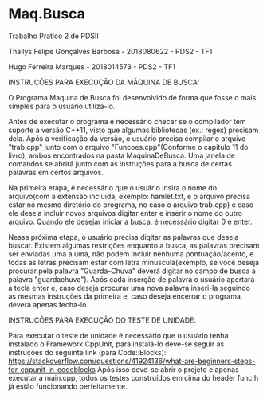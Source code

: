 # Maq.Busca
Trabalho Pratico 2 de PDSII

  Thallys Felipe Gonçalves Barbosa - 2018080622 - PDS2 - TF1

  Hugo Ferreira Marques - 2018014573 - PDS2 - TF1


INSTRUÇÕES PARA EXECUÇÃO DA MÁQUINA DE BUSCA:

O Programa Maquina de Busca foi desenvolvido de forma que fosse o mais simples para o usuário utilizá-lo.

Antes de executar o programa é necessário checar se o compilador tem suporte a versão C++11, visto que algumas bibliotecas (ex.: regex) precisam dela.
Após a verificação da versão, o usuário precisa compilar o arquivo "trab.cpp" junto com o arquivo "Funcoes.cpp"(Conforme o capitulo 11 do livro), ambos encontrados na pasta MaquinaDeBusca.
Uma janela de comandos se abrirá junto com as instruções para a busca de certas palavras em certos arquivos.

Na primeira etapa, é necessário que o usuário insira o nome do arquivo(com a extensão incluída, exemplo: hamlet.txt, e o arquivo precisa estar no mesmo diretório
do programa, no caso o arquivo trab.cpp) e caso ele deseja incluir novos arquivos
digitar enter e inserir o nome do outro arquivo. Quando ele desejar iniciar a busca, é necessário digitar 0 e enter.

Nessa próxima etapa, o usuário precisa digitar as palavras que deseja buscar.
Existem algumas restrições enquanto a busca, as palavras precisam ser enviadas uma a uma, não podem incluir nenhuma pontuação/acento, e todas as letras precisam estar com letra minuscula(exemplo, se você deseja
procurar pela palavra "Guarda-Chuva" deverá digitar no campo de busca a palavra "guardachuva"). Após cada inserção de palavra o usuário apertará a tecla
enter e, caso deseja procurar uma nova palavra inseri-la seguindo as mesmas instruções da primeira e, caso deseja encerrar o programa, deverá apenas fecha-lo.

INSTRUÇÕES PARA EXECUÇÃO DO TESTE DE UNIDADE:

Para executar o teste de unidade é necessário que o usuário tenha instalado o Framework CppUnit, para instalá-lo deve-se seguir as instruções do seguinte link (para Code::Blocks):
https://stackoverflow.com/questions/41924136/what-are-beginners-steps-for-cppunit-in-codeblocks
Após isso deve-se abrir o projeto e apenas executar a main.cpp, todos os testes construídos em cima do header func.h já estão funcionando perfeitamente.
